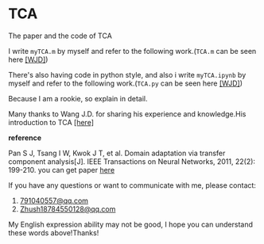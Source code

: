 # TCA

The paper and the code of TCA

I write `myTCA.m` by myself and refer to the following work.(`TCA.m` can be seen here [[WJD]](https://github.com/jindongwang/transferlearning/tree/master/code/traditional/TCA))

There's also having code in python style, and also i write `myTCA.ipynb` by myself and refer to the following work.(`TCA.py` can be seen here [[WJD]](https://github.com/jindongwang/transferlearning/tree/master/code/traditional/TCA))

Because I am a rookie, so explain in detail.

Many thanks to Wang J.D. for sharing his experience and knowledge.His introduction to TCA [[here]](https://zhuanlan.zhihu.com/p/26764147)

**reference**

Pan S J, Tsang I W, Kwok J T, et al. Domain adaptation via transfer component analysis[J]. IEEE Transactions on Neural Networks, 2011, 22(2): 199-210. you can get paper [here](https://ieeexplore.ieee.org/stamp/stamp.jsp?tp=&arnumber=5640675)

If you have any questions or want to communicate with me, please contact:

1. 791040557@qq.com
2. Zhush18784550128@qq.com

My English expression ability may not be good, I hope you can understand these words above!Thanks!
